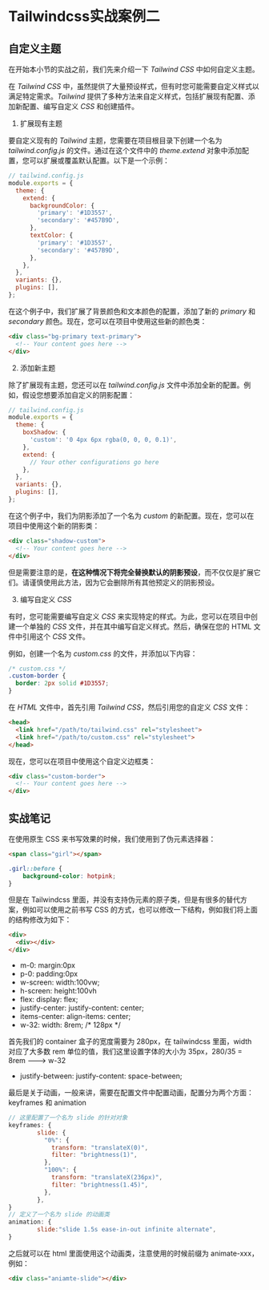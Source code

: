 # Tailwindcss实战案例二



## 自定义主题

在开始本小节的实战之前，我们先来介绍一下 *Tailwind CSS* 中如何自定义主题。

在 *Tailwind CSS* 中，虽然提供了大量预设样式，但有时您可能需要自定义样式以满足特定需求。*Tailwind* 提供了多种方法来自定义样式，包括扩展现有配置、添加新配置、编写自定义 *CSS* 和创建插件。

1. 扩展现有主题

要自定义现有的 *Tailwind* 主题，您需要在项目根目录下创建一个名为 *tailwind.config.js* 的文件。通过在这个文件中的 *theme.extend* 对象中添加配置，您可以扩展或覆盖默认配置。以下是一个示例：

```js
// tailwind.config.js
module.exports = {
  theme: {
    extend: {
      backgroundColor: {
        'primary': '#1D3557',
        'secondary': '#457B9D',
      },
      textColor: {
        'primary': '#1D3557',
        'secondary': '#457B9D',
      },
    },
  },
  variants: {},
  plugins: [],
};
```

在这个例子中，我们扩展了背景颜色和文本颜色的配置，添加了新的 *primary* 和 *secondary* 颜色。现在，您可以在项目中使用这些新的颜色类：

```html
<div class="bg-primary text-primary">
  <!-- Your content goes here -->
</div>
```

2. 添加新主题

除了扩展现有主题，您还可以在 *tailwind.config.js* 文件中添加全新的配置。例如，假设您想要添加自定义的阴影配置：

```js
// tailwind.config.js
module.exports = {
  theme: {
    boxShadow: {
      'custom': '0 4px 6px rgba(0, 0, 0, 0.1)',
    },
    extend: {
      // Your other configurations go here
    },
  },
  variants: {},
  plugins: [],
};
```

在这个例子中，我们为阴影添加了一个名为 *custom* 的新配置。现在，您可以在项目中使用这个新的阴影类：

```html
<div class="shadow-custom">
  <!-- Your content goes here -->
</div>
```

但是需要注意的是，**在这种情况下将完全替换默认的阴影预设**，而不仅仅是扩展它们。请谨慎使用此方法，因为它会删除所有其他预定义的阴影预设。

3. 编写自定义 *CSS*

有时，您可能需要编写自定义 *CSS* 来实现特定的样式。为此，您可以在项目中创建一个单独的 *CSS* 文件，并在其中编写自定义样式。然后，确保在您的 HTML 文件中引用这个 *CSS* 文件。

例如，创建一个名为 *custom.css* 的文件，并添加以下内容：

```css
/* custom.css */
.custom-border {
  border: 2px solid #1D3557;
}
```

在 *HTML* 文件中，首先引用 *Tailwind CSS*，然后引用您的自定义 *CSS* 文件：

```html
<head>
  <link href="/path/to/tailwind.css" rel="stylesheet">
  <link href="/path/to/custom.css" rel="stylesheet">
</head>
```

现在，您可以在项目中使用这个自定义边框类：

```html
<div class="custom-border">
  <!-- Your content goes here -->
</div>
```



## 实战笔记

在使用原生 CSS 来书写效果的时候，我们使用到了伪元素选择器：

```html
<span class="girl"></span>
```

```css
.girl::before {
    background-color: hotpink;
}
```

但是在 Tailwindcss 里面，并没有支持伪元素的原子类，但是有很多的替代方案，例如可以使用之前书写 CSS 的方式，也可以修改一下结构，例如我们将上面的结构修改为如下：

```html
<div>
  <div></div>
</div>
```



- m-0: margin:0px
- p-0: padding:0px
- w-screen: width:100vw;
- h-screen: height:100vh
- flex: display: flex;
- justify-center: justify-content: center;
- items-center: align-items: center;
- w-32: width: 8rem; /* 128px */

首先我们的 container 盒子的宽度需要为 280px，在 tailwindcss 里面，width 对应了大多数 rem 单位的值，我们这里设置字体的大小为 35px，280/35 = 8rem ---> w-32

- justify-between: justify-content: space-between;



最后是关于动画，一般来讲，需要在配置文件中配置动画，配置分为两个方面：keyframes 和 animation

```js
// 这里配置了一个名为 slide 的针对对象
keyframes: {
        slide: {
          "0%": {
            transform: "translateX(0)",
            filter: "brightness(1)",
          },
          "100%": {
            transform: "translateX(236px)",
            filter: "brightness(1.45)",
          },
        },
}
// 定义了一个名为 slide 的动画类
animation: {
        slide:"slide 1.5s ease-in-out infinite alternate",
}
```

之后就可以在 html 里面使用这个动画类，注意使用的时候前缀为 animate-xxx，例如：

```html
<div class="aniamte-slide"></div>
```


